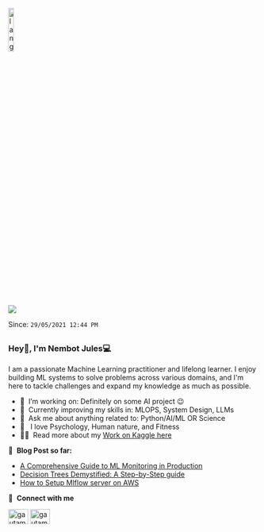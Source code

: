 <p align="left"><img width=15%" src="https://github.com/alansmathew/alansmathew/raw/master/lang.gif" alt="lang image here" /></p>


![](https://komarev.com/ghpvc/?username=NembotJules&style=plastic&color=ff69b4)

Since: `29/05/2021 12:44 PM`
##

### Hey👋, I'm Nembot Jules💻

I am a passionate Machine Learning practitioner and lifelong learner. I enjoy building ML systems to solve problems across various domains, and I'm here to tackle challenges and expand my knowledge as much as possible.

- 🔭 &nbsp;I’m working on: Definitely on some AI project :wink:
- 🌱 &nbsp;Currently improving my skills in: MLOPS, System Design, LLMs
- 💬 &nbsp;Ask me about anything related to: Python/AI/ML OR Science
- 🧠 &nbsp; I love Psychology, Human nature, and Fitness
- 👨‍💻 &nbsp;Read more about my [Work on Kaggle here](https://www.kaggle.com/juniorbertrand)


📕 &nbsp;**Blog Post so far:**
<!-- BLOG-POST-LIST:START -->
- [A Comprehensive Guide to ML Monitoring in Production](https://medium.com/@juniorbertrand761/a-comprehensive-guide-to-ml-monitoring-in-production-e202fe1da3d0)
- [Decision Trees Demystified: A Step-by-Step guide](https://medium.com/@juniorbertrand761/decision-trees-demystified-a-step-by-step-guide-d7ac08d6f6a1)
- [How to Setup Mlflow server on AWS](https://medium.com/@juniorbertrand761/how-to-setup-mlflow-server-on-aws-a-step-by-step-guide-10aa38a9ca5d)
<!-- BLOG-POST-LIST:END -->


<!--
<a href="">
  <img align="centre" src="https://github-readme-stats.vercel.app/api?username=deshwalmahesh&count_private=true&include_all_commits=true&show_icons=true&title_color=007bff&text_color=e7e7e7&icon_color=007bff&bg_color=171c28" />
<a />
  
![Top Langs](https://github-readme-stats.vercel.app/api/top-langs/?username=deshwalmahesh&layout=compact&title_color=007bff&text_color=e7e7e7&icon_color=007bff&bg_color=171c28)
-->



🔗 &nbsp;**Connect with me**
<p align="left">
<a href="https://www.linkedin.com/in/nembotjules/" target="blank"><img align="center" src="https://raw.githubusercontent.com/rahuldkjain/github-profile-readme-generator/master/src/images/icons/Social/linked-in-alt.svg" alt="gautamkrishnar" height="30" width="40" /></a>
<a href="https://www.instagram.com/livremindset/" target="blank"><img align="center" src="https://raw.githubusercontent.com/rahuldkjain/github-profile-readme-generator/master/src/images/icons/Social/instagram.svg" alt="gautamkrishnar" height="30" width="40" /></a>
